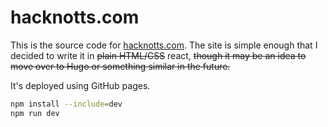 # hacknotts.com

This is the source code for [hacknotts.com](hacknotts.com). The site is simple enough that I decided to write it in ~~plain HTML/CSS~~ react, ~~though it may be an idea to move over to Hugo or something similar in the future.~~

It's deployed using GitHub pages.

```bash
npm install --include=dev
npm run dev
```